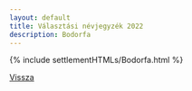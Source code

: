 ```yaml
---
layout: default
title: Választási névjegyzék 2022
description: Bodorfa
---
```


{% include settlementHTMLs/Bodorfa.html %}

[Vissza](../)
